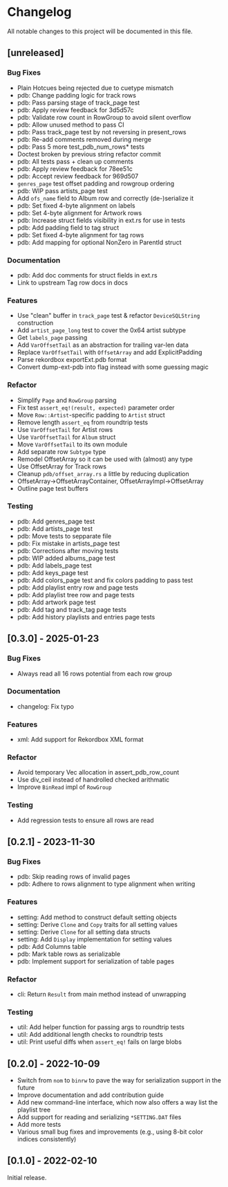 # Changelog

All notable changes to this project will be documented in this file.

## [unreleased]

### Bug Fixes

- Plain Hotcues being rejected due to cuetype mismatch
- pdb: Change padding logic for track rows
- pdb: Pass parsing stage of track_page test
- pdb: Apply review feedback for 3d5d57c
- pdb: Validate row count in RowGroup to avoid silent overflow
- pdb: Allow unused method to pass CI
- pdb: Pass track_page test by not reversing in present_rows
- pdb: Re-add comments removed during merge
- pdb: Pass 5 more test_pdb_num_rows* tests
- Doctest broken by previous string refactor commit
- pdb: All tests pass + clean up comments
- pdb: Apply review feedback for 78ee51c
- pdb: Accept review feedback for 969d507
- `genres_page` test offset padding and rowgroup ordering
- pdb: WIP pass artists_page test
- Add `ofs_name` field to Album row and correctly (de-)serialize it
- pdb: Set fixed 4-byte alignment on labels
- pdb: Set 4-byte alignment for Artwork rows
- pdb: Increase struct fields visibility in ext.rs for use in tests
- pdb: Add padding field to tag struct
- pdb: Set fixed 4-byte alignment for tag rows
- pdb: Add mapping for optional NonZero<u32> in ParentId struct

### Documentation

- pdb: Add doc comments for struct fields in ext.rs
- Link to upstream Tag row docs in docs

### Features

- Use "clean" buffer in `track_page` test & refactor `DeviceSQLString` construction
- Add `artist_page_long` test to cover the 0x64 artist subtype
- Get `labels_page` passing
- Add `VarOffsetTail` as an abstraction for trailing var-len data
- Replace `VarOffsetTail` with `OffsetArray` and add ExplicitPadding
- Parse rekordbox exportExt.pdb format
- Convert dump-ext-pdb into flag instead with some guessing magic

### Refactor

- Simplify `Page` and `RowGroup` parsing
- Fix test `assert_eq!(result, expected)` parameter order
- Move `Row::Artist`-specific padding to `Artist` struct
- Remove length `assert_eq` from roundtrip tests
- Use `VarOffsetTail` for Artist rows
- Use `VarOffsetTail` for `Album` struct
- Move `VarOffsetTail` to its own module
- Add separate row `Subtype` type
- Remodel OffsetArray so it can be used with (almost) any type
- Use OffsetArray for Track rows
- Cleanup `pdb/offset_array.rs` a little by reducing duplication
- OffsetArray->OffsetArrayContainer, OffsetArrayImpl->OffsetArray
- Outline page test buffers

### Testing

- pdb: Add genres_page test
- pdb: Add artists_page test
- pdb: Move tests to sepparate file
- pdb: Fix mistake in artists_page test
- pdb: Corrections after moving tests
- pdb: WIP added albums_page test
- pdb: Add labels_page test
- pdb: Add keys_page test
- pdb: Add colors_page test and fix colors padding to pass test
- pdb: Add playlist entry row and page tests
- pdb: Add playlist tree row and page tests
- pdb: Add artwork page test
- pdb: Add tag and track_tag page tests
- pdb: Add history playlists and entries page tests

## [0.3.0] - 2025-01-23

### Bug Fixes

- Always read all 16 rows potential from each row group

### Documentation

- changelog: Fix typo

### Features

- xml: Add support for Rekordbox XML format

### Refactor

- Avoid temporary Vec allocation in assert_pdb_row_count
- Use div_ceil instead of handrolled checked arithmatic
- Improve `BinRead` impl of `RowGroup`

### Testing

- Add regression tests to ensure all rows are read

## [0.2.1] - 2023-11-30

### Bug Fixes

- pdb: Skip reading rows of invalid pages
- pdb: Adhere to rows alignment to type alignment when writing

### Features

- setting: Add method to construct default setting objects
- setting: Derive `Clone` and `Copy` traits for all setting values
- setting: Derive `Clone` for all setting data structs
- setting: Add `Display` implementation for setting values
- pdb: Add Columns table
- pdb: Mark table rows as serializable
- pdb: Implement support for serialization of table pages

### Refactor

- cli: Return `Result` from main method instead of unwrapping

### Testing

- util: Add helper function for passing args to roundtrip tests
- util: Add additional length checks to roundtrip tests
- util: Print useful diffs when `assert_eq!` fails on large blobs

## [0.2.0] - 2022-10-09

- Switch from `nom` to `binrw` to pave the way for serialization support in the future
- Improve documentation and add contribution guide
- Add new command-line interface, which now also offers a way list the playlist tree
- Add support for reading and serializing `*SETTING.DAT` files
- Add more tests
- Various small bug fixes and improvements (e.g., using 8-bit color indices consistently)

## [0.1.0] - 2022-02-10

Initial release.
